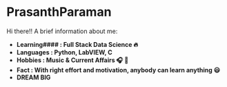 # PrasanthParaman
Hi there!! A brief information about me:
- <b>Learning#### : Full Stack Data Science 🔥
- Languages : Python, LabVIEW, C
- Hobbies : Music & Current Affairs 🎧 📰
- Fact : With right effort and motivation, anybody can learn anything 😃
- DREAM BIG
